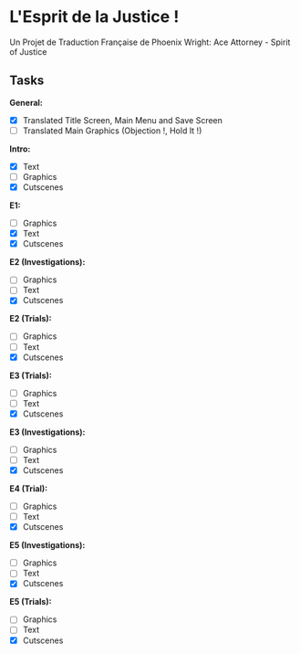 # L'Esprit de la Justice !
Un Projet de Traduction Française de Phoenix Wright: Ace Attorney - Spirit of Justice

## Tasks

**General:**
- [X] Translated Title Screen, Main Menu and Save Screen
- [ ] Translated Main Graphics (Objection !, Hold It !)

**Intro:**
- [X] Text
- [ ] Graphics
- [X] Cutscenes

**E1:**
- [ ] Graphics
- [X] Text
- [X] Cutscenes

**E2 (Investigations):**
- [ ] Graphics
- [ ] Text
- [X] Cutscenes

**E2 (Trials):**
- [ ] Graphics
- [ ] Text
- [X] Cutscenes

**E3 (Trials):**
- [ ] Graphics
- [ ] Text
- [X] Cutscenes

**E3 (Investigations):**
- [ ] Graphics
- [ ] Text
- [X] Cutscenes

**E4 (Trial):**
- [ ] Graphics
- [ ] Text
- [X] Cutscenes

**E5 (Investigations):**
- [ ] Graphics
- [ ] Text
- [X] Cutscenes

**E5 (Trials):**
- [ ] Graphics
- [ ] Text
- [X] Cutscenes
